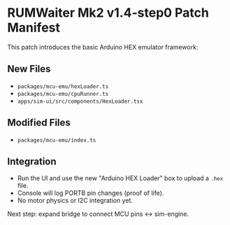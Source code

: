 # RUMWaiter Mk2 v1.4-step0 Patch Manifest

This patch introduces the basic Arduino HEX emulator framework:

## New Files
- `packages/mcu-emu/hexLoader.ts`
- `packages/mcu-emu/cpuRunner.ts`
- `apps/sim-ui/src/components/HexLoader.tsx`

## Modified Files
- `packages/mcu-emu/index.ts`

## Integration
- Run the UI and use the new "Arduino HEX Loader" box to upload a `.hex` file.
- Console will log PORTB pin changes (proof of life).
- No motor physics or I2C integration yet.

Next step: expand bridge to connect MCU pins ↔ sim-engine.
